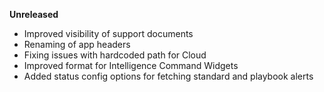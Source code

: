 **Unreleased**
* Improved visibility of support documents
* Renaming of app headers
* Fixing issues with hardcoded path for Cloud
* Improved format for Intelligence Command Widgets
* Added status config options for fetching standard and playbook alerts
